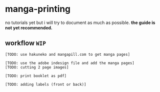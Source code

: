 # manga-printing
no tutorials yet but i will try to document as much as possible. **the guide is not yet recommended.**

## workflow `WIP`
`[TODO: use hakuneko and mangapill.com to get manga pages]`
<br>

`[TODO: use the adobe indesign file and add the manga pages]` <br>
`[TODO: cutting 2 page images]`
<br>

`[TODO: print booklet as pdf]`
<br>

`[TODO: adding labels (front or back)]`
<br>
